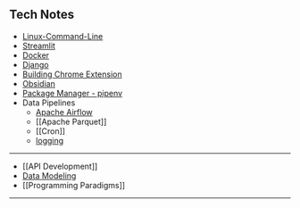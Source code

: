 ## Tech Notes

- [Linux-Command-Line](Linux-Command-Line.md)
- [Streamlit](_Streamlit.md)
- [Docker](Notes/Docker-Notes/!Docker.md)
- [Django](_Django.md)
- [Building Chrome Extension](Notes/Chrome-Extension-Notes/Building%20Chrome%20Extension.md)
- [Obsidian](Obsidian.md) 
- [Package Manager - pipenv](Package%20Manager%20-%20pipenv.md)
- Data Pipelines
	- [Apache Airflow](Apache%20Airflow.canvas)
	- [[Apache Parquet]] 
	- [[Cron]]
	- [logging](logging.md)
---
- [[API Development]]
- [Data Modeling](Data%20Modeling.md)
- [[Programming Paradigms]]

---